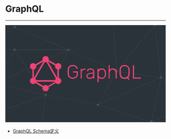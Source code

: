 # GraphQL

---

[![GraphQL](./images/title.png)](https://graphql.org/)

- [GraphQL Schema定义](/repository/Libraries/GraphQL/docs/GraphQLSchema定义.md#graphql-schema定义)